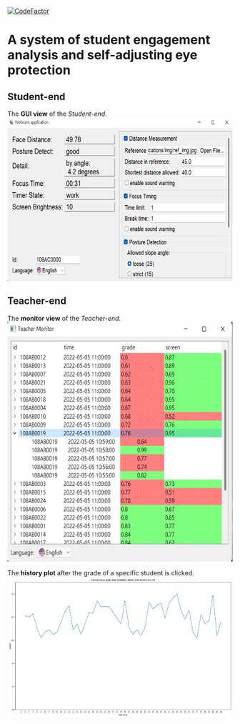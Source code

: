 [![CodeFactor](https://www.codefactor.io/repository/github/lai-yt/webcam-applications/badge)](https://www.codefactor.io/repository/github/lai-yt/webcam-applications)

# A system of student engagement analysis and self-adjusting eye protection

## Student-end

The **GUI view** of the *Student-end*. \
<img src="./gui/assets/student-view.png" alt="Student view" width=640 height=366>

## Teacher-end

The **monitor view** of the *Teacher-end*. \
<img src="./teacher/assets/monitor-view.png" alt="monitor view" width=640 height=536>

The **history plot** after the grade of a specific student is clicked. \
<img src="./teacher/assets/history-plot.png" alt="history plot" width=640 height=317>
